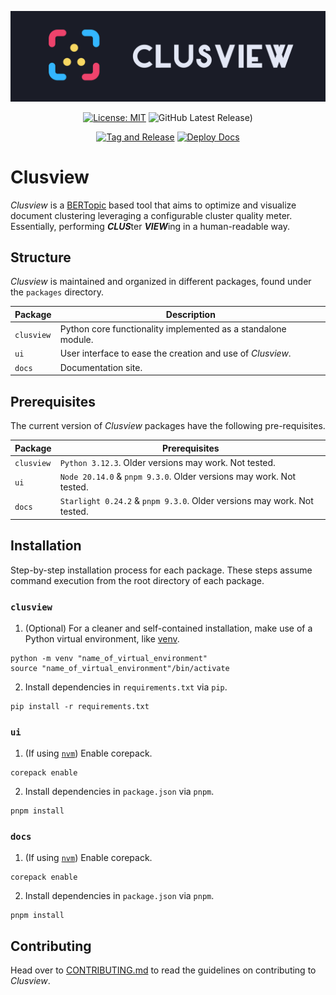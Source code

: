 ![Clusview Banner](assets/clusview_logo_banner.svg)

<div align="center">
  
  [![License: MIT](https://img.shields.io/badge/License-MIT-blue.svg)](https://opensource.org/licenses/MIT)
  ![GitHub Latest Release)](https://img.shields.io/github/v/release/gcalcedo/clusview?include_prereleases&label=pre-release&logo=github)

</div>
<div align="center">
  
  [![Tag and Release](https://github.com/gcalcedo/clusview/actions/workflows/tag_and_release.yml/badge.svg)](https://github.com/gcalcedo/clusview/actions/workflows/tag_and_release.yml)
  [![Deploy Docs](https://github.com/gcalcedo/clusview/actions/workflows/deploy_docs.yml/badge.svg)](https://github.com/gcalcedo/clusview/actions/workflows/deploy_docs.yml)

</div>

# Clusview
*Clusview* is a [BERTopic](https://maartengr.github.io/BERTopic/index.html) based tool that aims to optimize and visualize document clustering leveraging a configurable cluster quality meter. Essentially, performing ***CLUS***ter ***VIEW***ing in a human-readable way.

## Structure
*Clusview* is maintained and organized in different packages, found under the `packages` directory.

| Package       | Description                                                    |
| ------------- | -------------------------------------------------------------- |
| `clusview`    | Python core functionality implemented as a standalone module.  |
| `ui`          | User interface to ease the creation and use of *Clusview*.     |
| `docs`        | Documentation site.                                            |

## Prerequisites
The current version of *Clusview* packages have the following pre-requisites.

| Package       | Prerequisites                                                           |
| ------------- | ----------------------------------------------------------------------- |
| `clusview`    | `Python 3.12.3`. Older versions may work. Not tested.                   |
| `ui`          | `Node 20.14.0` & `pnpm 9.3.0`. Older versions may work. Not tested.     |
| `docs`        | `Starlight 0.24.2` & `pnpm 9.3.0`. Older versions may work. Not tested. |


## Installation
Step-by-step installation process for each package. These steps assume command execution from the root directory of each package.

### `clusview`
1. (Optional) For a cleaner and self-contained installation, make use of a Python virtual environment, like [venv](https://docs.python.org/3/library/venv.html).
```console
python -m venv "name_of_virtual_environment"
source "name_of_virtual_environment"/bin/activate
```

2. Install dependencies in `requirements.txt` via `pip`.
```console
pip install -r requirements.txt
```

### `ui`
1. (If using [`nvm`](https://github.com/nvm-sh/nvm)) Enable corepack.
```console
corepack enable
```

2. Install dependencies in `package.json` via `pnpm`.
```console
pnpm install
```

### `docs`
1. (If using [`nvm`](https://github.com/nvm-sh/nvm)) Enable corepack.
```console
corepack enable
```

2. Install dependencies in `package.json` via `pnpm`.
```console
pnpm install
```

## Contributing
Head over to [CONTRIBUTING.md](CONTRIBUTING.md) to read the guidelines on contributing to *Clusview*.
